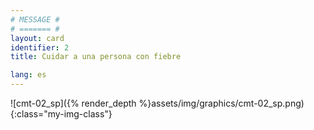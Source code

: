 ```yaml
---
# MESSAGE #
# ======= #
layout: card
identifier: 2
title: Cuidar a una persona con fiebre

lang: es
---
```


![cmt-02_sp]({% render_depth %}assets/img/graphics/cmt-02_sp.png){:class="my-img-class"}
